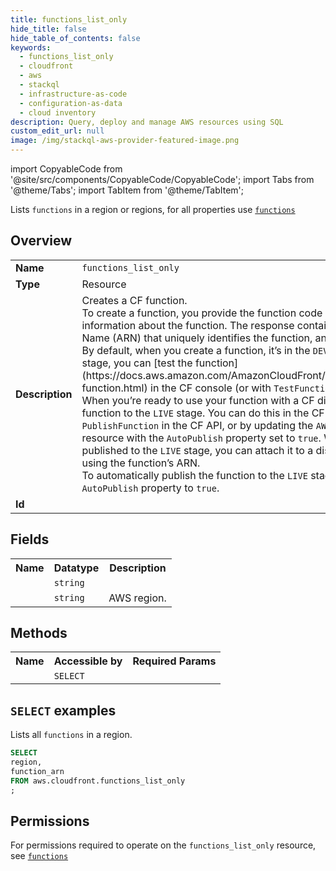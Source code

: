 ```yaml
---
title: functions_list_only
hide_title: false
hide_table_of_contents: false
keywords:
  - functions_list_only
  - cloudfront
  - aws
  - stackql
  - infrastructure-as-code
  - configuration-as-data
  - cloud inventory
description: Query, deploy and manage AWS resources using SQL
custom_edit_url: null
image: /img/stackql-aws-provider-featured-image.png
---
```


import CopyableCode from '@site/src/components/CopyableCode/CopyableCode';
import Tabs from '@theme/Tabs';
import TabItem from '@theme/TabItem';

Lists <code>functions</code> in a region or regions, for all properties use <a href="/services/serviceName/functions/"><code>functions</code></a>

## Overview
<table>
<tbody>
<tr><td><b>Name</b></td><td><code>functions_list_only</code></td></tr>
<tr><td><b>Type</b></td><td>Resource</td></tr>
<tr><td><b>Description</b></td><td>Creates a CF function.<br />To create a function, you provide the function code and some configuration information about the function. The response contains an Amazon Resource Name (ARN) that uniquely identifies the function, and the function’s stage.<br />By default, when you create a function, it’s in the <code>DEVELOPMENT</code> stage. In this stage, you can &#91;test the function&#93;(https://docs.aws.amazon.com/AmazonCloudFront/latest/DeveloperGuide/test-function.html) in the CF console (or with <code>TestFunction</code> in the CF API).<br />When you’re ready to use your function with a CF distribution, publish the function to the <code>LIVE</code> stage. You can do this in the CF console, with <code>PublishFunction</code> in the CF API, or by updating the <code>AWS::CloudFront::Function</code> resource with the <code>AutoPublish</code> property set to <code>true</code>. When the function is published to the <code>LIVE</code> stage, you can attach it to a distribution’s cache behavior, using the function’s ARN.<br />To automatically publish the function to the <code>LIVE</code> stage when it’s created, set the <code>AutoPublish</code> property to <code>true</code>.</td></tr>
<tr><td><b>Id</b></td><td><CopyableCode code="aws.cloudfront.functions_list_only" /></td></tr>
</tbody>
</table>

## Fields
<table>
<tbody>
<tr><th>Name</th><th>Datatype</th><th>Description</th></tr><tr><td><CopyableCode code="function_arn" /></td><td><code>string</code></td><td></td></tr>
<tr><td><CopyableCode code="region" /></td><td><code>string</code></td><td>AWS region.</td></tr>
</tbody>
</table>

## Methods

<table>
<tbody>
  <tr>
    <th>Name</th>
    <th>Accessible by</th>
    <th>Required Params</th>
  </tr>
  <tr>
    <td><CopyableCode code="list_resources" /></td>
    <td><code>SELECT</code></td>
    <td><CopyableCode code="region" /></td>
  </tr>
</tbody>
</table>

## `SELECT` examples
Lists all <code>functions</code> in a region.
```sql
SELECT
region,
function_arn
FROM aws.cloudfront.functions_list_only
;
```


## Permissions

For permissions required to operate on the <code>functions_list_only</code> resource, see <a href="/services/cloudfront/functions/#permissions"><code>functions</code></a>

